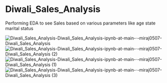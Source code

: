 # Diwali_Sales_Analysis
Performing EDA to see Sales based on various parameters like age state marital status 


![Diwali_Sales_Analysis-Diwali_Sales_Analysis-ipynb-at-main-·-miraj0507-Diwali_Sales_Analysis](https://github.com/miraj0507/Diwali_Sales_Analysis/assets/62544210/d82925a8-edc8-4408-8ff0-8aae0d134cdd)
![Diwali_Sales_Analysis-Diwali_Sales_Analysis-ipynb-at-main-·-miraj0507-Diwali_Sales_Analysis (2)](https://github.com/miraj0507/Diwali_Sales_Analysis/assets/62544210/018da466-a466-495c-8e7a-cf5eff7aef49)
![Diwali_Sales_Analysis-Diwali_Sales_Analysis-ipynb-at-main-·-miraj0507-Diwali_Sales_Analysis (1)](https://github.com/miraj0507/Diwali_Sales_Analysis/assets/62544210/dd32e7e6-b565-42c6-8dbc-cb1284ceca0b)
![Diwali_Sales_Analysis-Diwali_Sales_Analysis-ipynb-at-main-·-miraj0507-Diwali_Sales_Analysis (3)](https://github.com/miraj0507/Diwali_Sales_Analysis/assets/62544210/c998bacf-e6c3-4c89-a59f-d62b232cc63f)

